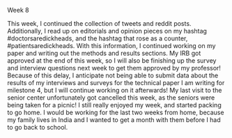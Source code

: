 Week 8

This week, I continued the collection of tweets and reddit posts. Additionally, I read up on editorials and opinion pieces on my hashtag #doctorsaredickheads, and the hashtag that rose as a counter, #patientsaredickheads. With this information, I continued working on my paper and writing out the methods and results sections. My IRB got approved at the end of this week, so I will also be finishing up the survey and interview questions next week to get them approved by my professor! Because of this delay, I anticipate not being able to submit data about the results of my interviews and surveys for the technical paper I am writing for milestone 4, but I will continue working on it afterwards! My last visit to the senior center unfortunately got cancelled this week, as the seniors were being taken for a picnic! I still really enjoyed my week, and started packing to go home. I would be working for the last two weeks from home, because my family lives in India and I wanted to get a month with them before I had to go back to school.  
